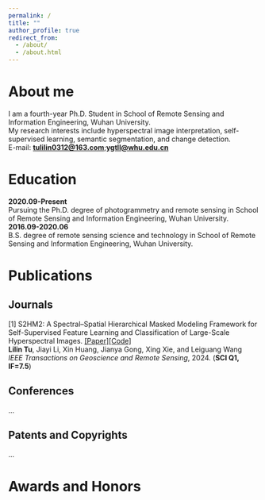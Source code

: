 ```yaml
---
permalink: /
title: ""
author_profile: true
redirect_from: 
  - /about/
  - /about.html
---
```


About me
======
I am a fourth-year Ph.D. Student in School of Remote Sensing and Information Engineering, Wuhan University.  
My research interests include hyperspectral image interpretation, self-supervised learning, semantic segmentation, and change detection.  
E-mail: **tulilin0312@163.com**;**ygtll@whu.edu.cn**

Education
======
**2020.09-Present**  
Pursuing the Ph.D. degree of photogrammetry and remote sensing in School of Remote Sensing and Information Engineering, Wuhan University.  
**2016.09-2020.06**  
B.S. degree of remote sensing science and technology in School of Remote Sensing and Information Engineering, Wuhan University.

Publications
======

Journals
------
[1] S2HM2: A Spectral–Spatial Hierarchical Masked Modeling Framework for Self-Supervised Feature Learning and Classification of Large-Scale Hyperspectral Images. [[Paper]](https://ieeexplore.ieee.org/document/10508226)[[Code]](https://github.com/tulilin/S2HM2)  
**Lilin Tu**, Jiayi Li, Xin Huang, Jianya Gong, Xing Xie, and Leiguang Wang  
*IEEE Transactions on Geoscience and Remote Sensing*, 2024. (**SCI Q1, IF=7.5**)

Conferences
------
...

Patents and Copyrights
------
...


Awards and Honors
======


